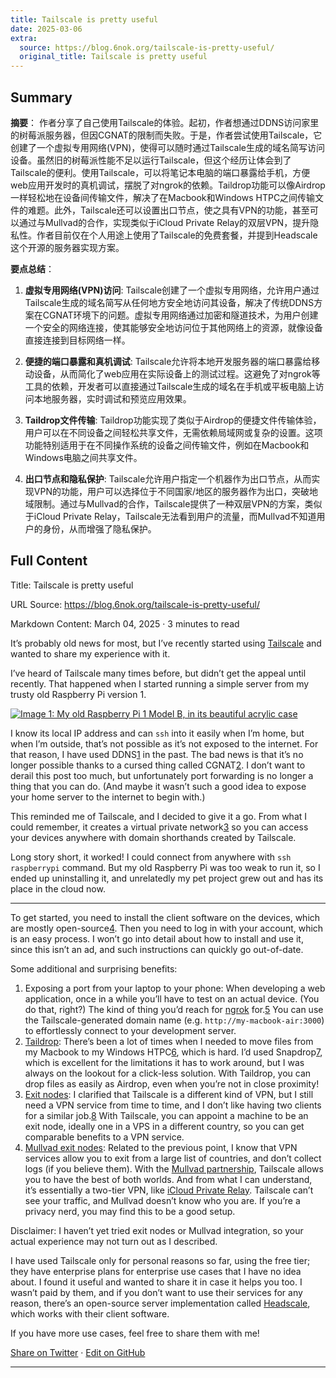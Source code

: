 ```yaml
---
title: Tailscale is pretty useful
date: 2025-03-06
extra:
  source: https://blog.6nok.org/tailscale-is-pretty-useful/
  original_title: Tailscale is pretty useful
---
```

## Summary
**摘要**：
作者分享了自己使用Tailscale的体验。起初，作者想通过DDNS访问家里的树莓派服务器，但因CGNAT的限制而失败。于是，作者尝试使用Tailscale，它创建了一个虚拟专用网络(VPN)，使得可以随时通过Tailscale生成的域名简写访问设备。虽然旧的树莓派性能不足以运行Tailscale，但这个经历让体会到了Tailscale的便利。使用Tailscale，可以将笔记本电脑的端口暴露给手机，方便web应用开发时的真机调试，摆脱了对ngrok的依赖。Taildrop功能可以像Airdrop一样轻松地在设备间传输文件，解决了在Macbook和Windows HTPC之间传输文件的难题。此外，Tailscale还可以设置出口节点，使之具有VPN的功能，甚至可以通过与Mullvad的合作，实现类似于iCloud Private Relay的双层VPN，提升隐私性。作者目前仅在个人用途上使用了Tailscale的免费套餐，并提到Headscale这个开源的服务器实现方案。

**要点总结**：

1.  **虚拟专用网络(VPN)访问**: Tailscale创建了一个虚拟专用网络，允许用户通过Tailscale生成的域名简写从任何地方安全地访问其设备，解决了传统DDNS方案在CGNAT环境下的问题。虚拟专用网络通过加密和隧道技术，为用户创建一个安全的网络连接，使其能够安全地访问位于其他网络上的资源，就像设备直接连接到目标网络一样。

2.  **便捷的端口暴露和真机调试**: Tailscale允许将本地开发服务器的端口暴露给移动设备，从而简化了web应用在实际设备上的测试过程。这避免了对ngrok等工具的依赖，开发者可以直接通过Tailscale生成的域名在手机或平板电脑上访问本地服务器，实时调试和预览应用效果。

3.  **Taildrop文件传输**: Taildrop功能实现了类似于Airdrop的便捷文件传输体验，用户可以在不同设备之间轻松共享文件，无需依赖局域网或复杂的设置。这项功能特别适用于在不同操作系统的设备之间传输文件，例如在Macbook和Windows电脑之间共享文件。

4.  **出口节点和隐私保护**: Tailscale允许用户指定一个机器作为出口节点，从而实现VPN的功能，用户可以选择位于不同国家/地区的服务器作为出口，突破地域限制。通过与Mullvad的合作，Tailscale提供了一种双层VPN的方案，类似于iCloud Private Relay，Tailscale无法看到用户的流量，而Mullvad不知道用户的身份，从而增强了隐私保护。

## Full Content
Title: Tailscale is pretty useful

URL Source: https://blog.6nok.org/tailscale-is-pretty-useful/

Markdown Content:
March 04, 2025 · 3 minutes to read

It’s probably old news for most, but I’ve recently started using [Tailscale](https://tailscale.com/) and wanted to share my experience with it.

I’ve heard of Tailscale many times before, but didn’t get the appeal until recently. That happened when I started running a simple server from my trusty old Raspberry Pi version 1.

[![Image 1: My old Raspberry Pi 1 Model B, in its beautiful acrylic case](https://blog.6nok.org/static/df46d8f1c768281a4772ea169c2ea796/1c72d/rpi.jpg)](https://blog.6nok.org/static/df46d8f1c768281a4772ea169c2ea796/d2602/rpi.jpg)

I know its local IP address and can `ssh` into it easily when I’m home, but when I’m outside, that’s not possible as it’s not exposed to the internet. For that reason, I have used DDNS[1](https://blog.6nok.org/tailscale-is-pretty-useful/#fn-1) in the past. The bad news is that it’s no longer possible thanks to a cursed thing called CGNAT[2](https://blog.6nok.org/tailscale-is-pretty-useful/#fn-2). I don’t want to derail this post too much, but unfortunately port forwarding is no longer a thing that you can do. (And maybe it wasn’t such a good idea to expose your home server to the internet to begin with.)

This reminded me of Tailscale, and I decided to give it a go. From what I could remember, it creates a virtual private network[3](https://blog.6nok.org/tailscale-is-pretty-useful/#fn-3) so you can access your devices anywhere with domain shorthands created by Tailscale.

Long story short, it worked! I could connect from anywhere with `ssh raspberrypi` command. But my old Raspberry Pi was too weak to run it, so I ended up uninstalling it, and unrelatedly my pet project grew out and has its place in the cloud now.

* * *

To get started, you need to install the client software on the devices, which are mostly open-source[4](https://blog.6nok.org/tailscale-is-pretty-useful/#fn-4). Then you need to log in with your account, which is an easy process. I won’t go into detail about how to install and use it, since this isn’t an ad, and such instructions can quickly go out-of-date.

Some additional and surprising benefits:

1.  Exposing a port from your laptop to your phone: When developing a web application, once in a while you’ll have to test on an actual device. (You do that, right?) The kind of thing you’d reach for [ngrok](https://ngrok.com/) for.[5](https://blog.6nok.org/tailscale-is-pretty-useful/#fn-5) You can use the Tailscale-generated domain name (e.g. `http://my-macbook-air:3000`) to effortlessly connect to your development server.
2.  [Taildrop](https://tailscale.com/kb/1106/taildrop): There’s been a lot of times when I needed to move files from my Macbook to my Windows HTPC[6](https://blog.6nok.org/tailscale-is-pretty-useful/#fn-6), which is hard. I’d used Snapdrop[7](https://blog.6nok.org/tailscale-is-pretty-useful/#fn-7), which is excellent for the limitations it has to work around, but I was always on the lookout for a click-less solution. With Taildrop, you can drop files as easily as Airdrop, even when you’re not in close proximity!
3.  [Exit nodes](https://tailscale.com/kb/1103/exit-nodes): I clarified that Tailscale is a different kind of VPN, but I still need a VPN service from time to time, and I don’t like having two clients for a similar job.[8](https://blog.6nok.org/tailscale-is-pretty-useful/#fn-8) With Tailscale, you can appoint a machine to be an exit node, ideally one in a VPS in a different country, so you can get comparable benefits to a VPN service.
4.  [Mullvad exit nodes](https://tailscale.com/kb/1258/mullvad-exit-nodes): Related to the previous point, I know that VPN services allow you to exit from a large list of countries, and don’t collect logs (if you believe them). With the [Mullvad partnership](https://mullvad.net/en/blog/tailscale-has-partnered-with-mullvad), Tailscale allows you to have the best of both worlds. And from what I can understand, it’s essentially a two-tier VPN, like [iCloud Private Relay](https://support.apple.com/en-us/102602). Tailscale can’t see your traffic, and Mullvad doesn’t know who you are. If you’re a privacy nerd, you may find this to be a good setup.

Disclaimer: I haven’t yet tried exit nodes or Mullvad integration, so your actual experience may not turn out as I described.

I have used Tailscale only for personal reasons so far, using the free tier; they have enterprise plans for enterprise use cases that I have no idea about. I found it useful and wanted to share it in case it helps you too. I wasn’t paid by them, and if you don’t want to use their services for any reason, there’s an open-source server implementation called [Headscale](https://headscale.net/), which works with their client software.

If you have more use cases, feel free to share them with me!

[Share on Twitter](https://mobile.twitter.com/intent/tweet?text=Tailscale%20is%20pretty%20useful&url=https://blog.6nok.org/tailscale-is-pretty-useful/) · [Edit on GitHub](https://github.com/frontsideair/blog/edit/main/content/blog/tailscale-is-pretty-useful/index.md)

* * *

